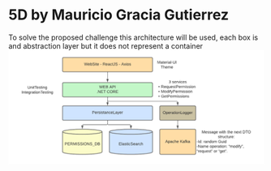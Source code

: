 # 5D by Mauricio Gracia Gutierrez

To solve the proposed challenge this architecture will be used, each box is and abstraction layer but it does not represent a container
![alt text](Architecture.png "Title")

